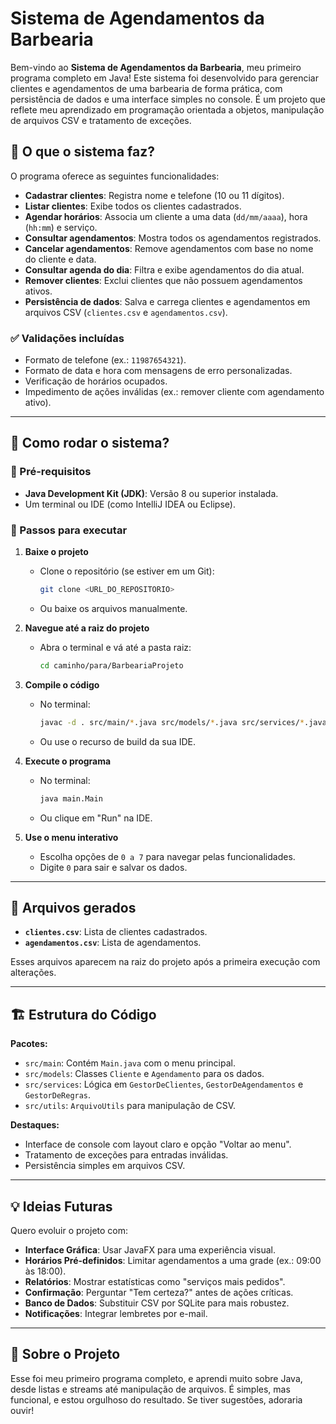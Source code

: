 # Sistema de Agendamentos da Barbearia

Bem-vindo ao **Sistema de Agendamentos da Barbearia**, meu primeiro programa completo em Java! Este sistema foi desenvolvido para gerenciar clientes e agendamentos de uma barbearia de forma prática, com persistência de dados e uma interface simples no console. É um projeto que reflete meu aprendizado em programação orientada a objetos, manipulação de arquivos CSV e tratamento de exceções.

## 📌 O que o sistema faz?

O programa oferece as seguintes funcionalidades:

- **Cadastrar clientes**: Registra nome e telefone (10 ou 11 dígitos).
- **Listar clientes**: Exibe todos os clientes cadastrados.
- **Agendar horários**: Associa um cliente a uma data (`dd/mm/aaaa`), hora (`hh:mm`) e serviço.
- **Consultar agendamentos**: Mostra todos os agendamentos registrados.
- **Cancelar agendamentos**: Remove agendamentos com base no nome do cliente e data.
- **Consultar agenda do dia**: Filtra e exibe agendamentos do dia atual.
- **Remover clientes**: Exclui clientes que não possuem agendamentos ativos.
- **Persistência de dados**: Salva e carrega clientes e agendamentos em arquivos CSV (`clientes.csv` e `agendamentos.csv`).

### ✅ Validações incluídas

- Formato de telefone (ex.: `11987654321`).
- Formato de data e hora com mensagens de erro personalizadas.
- Verificação de horários ocupados.
- Impedimento de ações inválidas (ex.: remover cliente com agendamento ativo).

---

## 🚀 Como rodar o sistema?

### 🔧 Pré-requisitos

- **Java Development Kit (JDK)**: Versão 8 ou superior instalada.
- Um terminal ou IDE (como IntelliJ IDEA ou Eclipse).

### 📂 Passos para executar

1. **Baixe o projeto**
   - Clone o repositório (se estiver em um Git):
     ```bash
     git clone <URL_DO_REPOSITORIO>
     ```
   - Ou baixe os arquivos manualmente.

2. **Navegue até a raiz do projeto**
   - Abra o terminal e vá até a pasta raiz:
     ```bash
     cd caminho/para/BarbeariaProjeto
     ```

3. **Compile o código**
   - No terminal:
     ```bash
     javac -d . src/main/*.java src/models/*.java src/services/*.java src/utils/*.java
     ```
   - Ou use o recurso de build da sua IDE.

4. **Execute o programa**
   - No terminal:
     ```bash
     java main.Main
     ```
   - Ou clique em "Run" na IDE.

5. **Use o menu interativo**
   - Escolha opções de `0 a 7` para navegar pelas funcionalidades.
   - Digite `0` para sair e salvar os dados.

---

## 📂 Arquivos gerados

- **`clientes.csv`**: Lista de clientes cadastrados.
- **`agendamentos.csv`**: Lista de agendamentos.

Esses arquivos aparecem na raiz do projeto após a primeira execução com alterações.

---

## 🏗️ Estrutura do Código

**Pacotes:**
- `src/main`: Contém `Main.java` com o menu principal.
- `src/models`: Classes `Cliente` e `Agendamento` para os dados.
- `src/services`: Lógica em `GestorDeClientes`, `GestorDeAgendamentos` e `GestorDeRegras`.
- `src/utils`: `ArquivoUtils` para manipulação de CSV.

**Destaques:**
- Interface de console com layout claro e opção "Voltar ao menu".
- Tratamento de exceções para entradas inválidas.
- Persistência simples em arquivos CSV.

---

## 💡 Ideias Futuras

Quero evoluir o projeto com:

- **Interface Gráfica**: Usar JavaFX para uma experiência visual.
- **Horários Pré-definidos**: Limitar agendamentos a uma grade (ex.: 09:00 às 18:00).
- **Relatórios**: Mostrar estatísticas como "serviços mais pedidos".
- **Confirmação**: Perguntar "Tem certeza?" antes de ações críticas.
- **Banco de Dados**: Substituir CSV por SQLite para mais robustez.
- **Notificações**: Integrar lembretes por e-mail.

---

## 📢 Sobre o Projeto

Esse foi meu primeiro programa completo, e aprendi muito sobre Java, desde listas e streams até manipulação de arquivos. É simples, mas funcional, e estou orgulhoso do resultado. Se tiver sugestões, adoraria ouvir!
